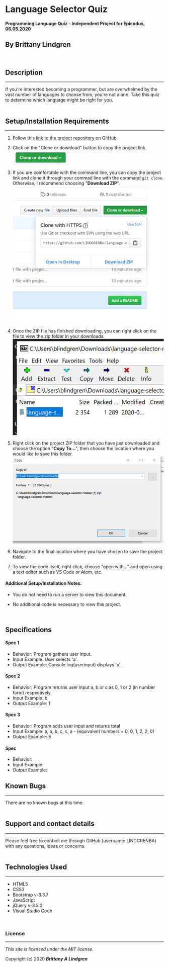 # Language Selector Quiz

#### Programming Language Quiz - Independent Project for Epicodus, 06.05.2020

## By Brittany Lindgren
<br>

## Description
---

If you're interested becoming a programmer, but are overwhelmed by the vast number of languages to choose from, you're not alone. Take this quiz to determine which language might be right for you.  
<br>

## Setup/Installation Requirements
---

1. Follow this [link to the project repository](https://github.com/LINDGRENBA/language-selector) on GitHub.

2. Click on the "Clone or download" button to copy the project link.
![Image of GitHub Clone or download button](img/clone-download-button.PNG) 

3. If you are comfortable with the command line, you can copy the project link and clone it through your commad line with the command `git clone`. Otherwise, I recommend choosing "**Download ZIP**". 
![Download ZIP option on GitHub](img/download-zip.PNG)

4. Once the ZIP file has finished downloading, you can right click on the file to view the zip folder in your downloads. 
![ZIP folder in downloads](img/zip-folder.PNG)

5. Right click on the project ZIP folder that you have just downloaded and choose the option "**Copy To...**", then choose the location where you would like to save this folder. 
![Saving ZIP to new location with 'Copy To'](img/copy-to.PNG)

6. Navigate to the final location where you have chosen to save the project folder.

7. To view the code itself, right click, choose "open with..." and open using a text editor such as VS Code or Atom, etc.

#### Additional Setup/Installation Notes:

* You do not need to run a server to view this document.

* No additional code is necessary to view this project.  
<br>  

## Specifications

#### Spec 1
* Behavior: Program gathers user input.
* Input Example: User selects 'a'.
* Output Example: Console.log(userinput) displays 'a'.

#### Spec 2
* Behavior: Program returns user input a, b or c as 0, 1 or 2 (in number form) respectively.
* Input Example: b
* Output Example: 1

#### Spec 3
* Behavior: Program adds user input and returns total
* Input Example: a, a, b, c, c, a - (equivalent numbers = 0, 0, 1, 2, 2, 0)
* Output Example: 5

#### Spec 
* Behavior: 
* Input Example: 
* Output Example: 


## Known Bugs
---

There are no known bugs at this time.  
<br>

## Support and contact details
---

Please feel free to contact me through GitHub (username: LINDGRENBA) with any questions, ideas or concerns.  
<br>

## Technologies Used
---

* HTML5
* CSS3
* Bootstrap v-3.3.7
* JavaScript
* jQuery v-3.5.0
* Visual Studio Code  
<br>

### License
---

*This site is licensed under the MIT license.*

Copyright (c) 2020 **_Brittany A Lindgren_**